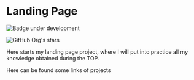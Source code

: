 # Landing Page

![Badge under development](https://img.shields.io/badge/STATUS-UNDER%20DEVELOPMENT-green)

![GitHub Org's stars](https://img.shields.io/github/stars/YuriSouzaDev?style=social)

Here starts my landing page project, where I will put into practice all my knowledge obtained during the TOP.

Here can be found some links of projects